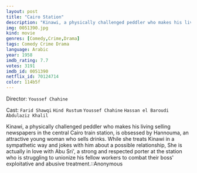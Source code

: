 ```yaml
---
layout: post
title: "Cairo Station"
description: "Kinawi, a physically challenged peddler who makes his living selling newspapers in the central Cairo train station, is obsessed by Hannouma, an attractive young woman who sells drinks. While she treats Kinawi in a sympathetic way and jokes with him about a possible relationship, She is actually in love with Abu Sri', a strong and respected porter at the station who is struggling to unionize his fellow workers to combat their boss' exploitative and abusive treatment..."
img: 0051390.jpg
kind: movie
genres: [Comedy,Crime,Drama]
tags: Comedy Crime Drama 
language: Arabic
year: 1958
imdb_rating: 7.7
votes: 3191
imdb_id: 0051390
netflix_id: 70124714
color: 114b5f
---
```

Director: `Youssef Chahine`  

Cast: `Farid Shawqi` `Hind Rustum` `Youssef Chahine` `Hassan el Baroudi` `Abdulaziz Khalil` 

Kinawi, a physically challenged peddler who makes his living selling newspapers in the central Cairo train station, is obsessed by Hannouma, an attractive young woman who sells drinks. While she treats Kinawi in a sympathetic way and jokes with him about a possible relationship, She is actually in love with Abu Sri', a strong and respected porter at the station who is struggling to unionize his fellow workers to combat their boss' exploitative and abusive treatment.::Anonymous